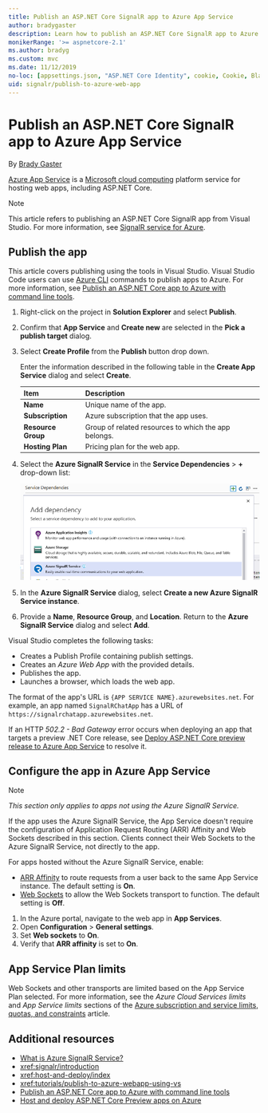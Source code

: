 ```yaml
---
title: Publish an ASP.NET Core SignalR app to Azure App Service
author: bradygaster
description: Learn how to publish an ASP.NET Core SignalR app to Azure App Service.
monikerRange: '>= aspnetcore-2.1'
ms.author: bradyg
ms.custom: mvc
ms.date: 11/12/2019
no-loc: [appsettings.json, "ASP.NET Core Identity", cookie, Cookie, Blazor, "Blazor Server", "Blazor WebAssembly", "Identity", "Let's Encrypt", Razor, SignalR]
uid: signalr/publish-to-azure-web-app
---
```

# Publish an ASP.NET Core SignalR app to Azure App Service

By [Brady Gaster](https://twitter.com/bradygaster)

[Azure App Service](/azure/app-service/app-service-web-overview) is a [Microsoft cloud computing](https://azure.microsoft.com/) platform service for hosting web apps, including ASP.NET Core.

> [!NOTE]
> This article refers to publishing an ASP.NET Core SignalR app from Visual Studio. For more information, see [SignalR service for Azure](https://azure.microsoft.com/services/signalr-service).

## Publish the app

This article covers publishing using the tools in Visual Studio. Visual Studio Code users can use [Azure CLI](/cli/azure) commands to publish apps to Azure. For more information, see [Publish an ASP.NET Core app to Azure with command line tools](/azure/app-service/app-service-web-get-started-dotnet).

1. Right-click on the project in **Solution Explorer** and select **Publish**.

1. Confirm that **App Service** and **Create new** are selected in the **Pick a publish target** dialog.

1. Select **Create Profile** from the **Publish** button drop down.

   Enter the information described in the following table in the **Create App Service** dialog and select **Create**.

   | Item               | Description |
   | ------------------ | ----------- |
   | **Name**           | Unique name of the app. |
   | **Subscription**   | Azure subscription that the app uses. |
   | **Resource Group** | Group of related resources to which the app belongs. |
   | **Hosting Plan**   | Pricing plan for the web app. |

1. Select the **Azure SignalR Service** in the **Service Dependencies** > **+** drop-down list:

   ![Dependencies area showing the selection of Azure SignalR Service in the Add drop-down list](publish-to-azure-web-app/_static/signalr-service-dependency.png)

1. In the **Azure SignalR Service** dialog, select **Create a new Azure SignalR Service instance**.

1. Provide a **Name**, **Resource Group**, and **Location**. Return to the **Azure SignalR Service** dialog and select **Add**.

Visual Studio completes the following tasks:

* Creates a Publish Profile containing publish settings.
* Creates an *Azure Web App* with the provided details.
* Publishes the app.
* Launches a browser, which loads the web app.

The format of the app's URL is `{APP SERVICE NAME}.azurewebsites.net`. For example, an app named `SignalRChatApp` has a URL of `https://signalrchatapp.azurewebsites.net`.

If an HTTP *502.2 - Bad Gateway* error occurs when deploying an app that targets a preview .NET Core release, see [Deploy ASP.NET Core preview release to Azure App Service](xref:host-and-deploy/azure-apps/index#deploy-aspnet-core-preview-release-to-azure-app-service) to resolve it.

## Configure the app in Azure App Service

> [!NOTE]
> *This section only applies to apps not using the Azure SignalR Service.*
>
> If the app uses the Azure SignalR Service, the App Service doesn't require the configuration of Application Request Routing (ARR) Affinity and Web Sockets described in this section. Clients connect their Web Sockets to the Azure SignalR Service, not directly to the app.

For apps hosted without the Azure SignalR Service, enable:

* [ARR Affinity](https://azure.github.io/AppService/2016/05/16/Disable-Session-affinity-cookie-(ARR-cookie)-for-Azure-web-apps.html) to route requests from a user back to the same App Service instance. The default setting is **On**.
* [Web Sockets](xref:fundamentals/websockets) to allow the Web Sockets transport to function. The default setting is **Off**.

1. In the Azure portal, navigate to the web app in **App Services**.
1. Open **Configuration** > **General settings**.
1. Set **Web sockets** to **On**.
1. Verify that **ARR affinity** is set to **On**.

## App Service Plan limits

Web Sockets and other transports are limited based on the App Service Plan selected. For more information, see the *Azure Cloud Services limits* and *App Service limits* sections of the [Azure subscription and service limits, quotas, and constraints](/azure/azure-subscription-service-limits#app-service-limits) article.

## Additional resources

* [What is Azure SignalR Service?](/azure/azure-signalr/signalr-overview)
* <xref:signalr/introduction>
* <xref:host-and-deploy/index>
* <xref:tutorials/publish-to-azure-webapp-using-vs>
* [Publish an ASP.NET Core app to Azure with command line tools](/azure/app-service/app-service-web-get-started-dotnet)
* [Host and deploy ASP.NET Core Preview apps on Azure](xref:host-and-deploy/azure-apps/index#deploy-aspnet-core-preview-release-to-azure-app-service)
